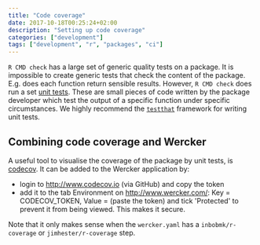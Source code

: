 ```yaml
---
title: "Code coverage"
date: 2017-10-18T00:25:24+02:00
description: "Setting up code coverage"
categories: ["development"]
tags: ["development", "r", "packages", "ci"]
---
```


`R CMD check` has a large set of generic quality tests on a package. It is impossible to create generic tests that check the content of the package. E.g. does each function return sensible results. However, `R CMD check` does run a set [unit tests](https://en.wikipedia.org/wiki/Unit_testing). These are small pieces of code written by the package developer which test the output of a specific function under specific circumstances. We highly recommend the [`testthat`](http://testthat.r-lib.org/) framework for writing unit tests.

## Combining code coverage and Wercker

A useful tool to visualise the coverage of the package by unit tests, is [codecov](http://www.codecov.io). It can be added to the Wercker application by:

- login to http://www.codecov.io (via GitHub) and copy the token
- add it to the tab Environment on http://www.wercker.com/: Key = CODECOV_TOKEN, Value = (paste the token) and tick 'Protected' to prevent it from being viewed. This makes it secure.

Note that it only makes sense when the `wercker.yaml` has a `inbobmk/r-coverage` or `jimhester/r-coverage` step.
